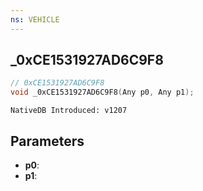 ```yaml
---
ns: VEHICLE
---
```

## _0xCE1531927AD6C9F8

```c
// 0xCE1531927AD6C9F8
void _0xCE1531927AD6C9F8(Any p0, Any p1);
```

```
NativeDB Introduced: v1207
```

## Parameters
* **p0**:
* **p1**:
